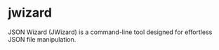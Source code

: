 # jwizard
JSON Wizard (JWizard) is a command-line tool designed for effortless JSON file manipulation.
